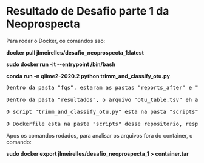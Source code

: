 # Resultado de Desafio parte 1 da Neoprospecta

Para rodar o Docker, os comandos sao:

**docker pull jlmeirelles/desafio_neoprospecta_1:latest**

**sudo docker run -it --entrypoint /bin/bash**

**conda run -n qiime2-2020.2 python trimm_and_classify_otu.py**
<pre>
Dentro da pasta "fqs", estaram as pastas "reports_after" e "reports_before", referentes aos desafios 1.1 e 1.2

Dentro da pasta "resultados", o arquivo "otu_table.tsv" eh a resposta do ponto 1.4

O script "trimm_and_classify_otu.py" esta na pasta "scripts" desse repositorio, referente ao desafio 1.5.

O Dockerfile esta na pasta "scripts" desse repositorio, respondendo o desafio 1.6.
</pre>
Apos os comandos rodados, para analisar os arquivos fora do container, o comando:

**sudo docker export jlmeirelles/desafio_neoprospecta_1 > container.tar**

